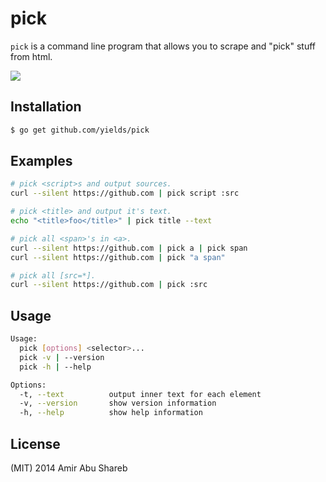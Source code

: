 
# pick

  `pick` is a command line program that allows you to scrape and "pick" stuff from html.

  ![](https://cldup.com/QbqVqqL8l4.gif)

## Installation

  ```bash
  $ go get github.com/yields/pick
  ```

## Examples

  ```bash
  # pick <script>s and output sources.
  curl --silent https://github.com | pick script :src
  
  # pick <title> and output it's text.
  echo "<title>foo</title>" | pick title --text

  # pick all <span>'s in <a>.
  curl --silent https://github.com | pick a | pick span
  curl --silent https://github.com | pick "a span"

  # pick all [src=*].
  curl --silent https://github.com | pick :src
  ```

## Usage

  ```bash
  Usage: 
    pick [options] <selector>...
    pick -v | --version
    pick -h | --help

  Options:
    -t, --text          output inner text for each element
    -v, --version       show version information
    -h, --help          show help information
  ```

## License

  (MIT) 2014 Amir Abu Shareb